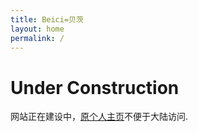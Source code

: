 ```yaml
---
title: Beici=贝茨
layout: home
permalink: /
---
```


# Under Construction

网站正在建设中，[原个人主页](https://beiciliang.weebly.com)不便于大陆访问.
